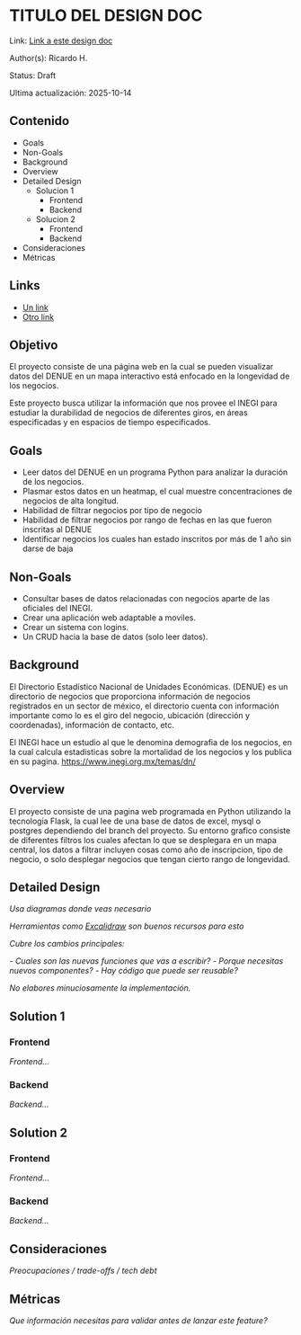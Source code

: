 # TITULO DEL DESIGN DOC
Link: [Link a este design doc](#)

Author(s): Ricardo H.

Status: Draft

Ultima actualización: 2025-10-14

## Contenido
- Goals
- Non-Goals
- Background
- Overview
- Detailed Design
  - Solucion 1
    - Frontend
    - Backend
  - Solucion 2
    - Frontend
    - Backend
- Consideraciones
- Métricas

## Links
- [Un link](#)
- [Otro link](#)

## Objetivo
El proyecto consiste de una página web en la cual se pueden visualizar datos del DENUE en un mapa interactivo está enfocado en la longevidad de los negocios.

Este proyecto busca utilizar la información que nos provee el INEGI para estudiar la durabilidad de negocios de diferentes giros, en áreas especificadas y en espacios de tiempo especificados.

## Goals
- Leer datos del DENUE en un programa Python para analizar la duración de los negocios.
- Plasmar estos datos en un heatmap, el cual muestre concentraciones de negocios de alta longitud.
- Habilidad de filtrar negocios por tipo de negocio
- Habilidad de filtrar negocios por rango de fechas en las que fueron inscritas al DENUE
- Identificar negocios los cuales han estado inscritos por más de 1 año sin darse de baja
  
## Non-Goals
- Consultar bases de datos relacionadas con negocios aparte de las oficiales del INEGI.
- Crear una aplicación web adaptable a moviles.
- Crear un sistema con logins.
- Un CRUD hacia la base de datos (solo leer datos).
  

## Background
El Directorio Estadístico Nacional de Unidades Económicas. (DENUE) es un directorio de negocios que proporciona información de negocios registrados en un sector de méxico, 
el directorio cuenta con información importante como lo es el giro del negocio, ubicación (dirección y coordenadas), información de contacto, etc.

El INEGI hace un estudio al que le denomina demografia de los negocios, en la cual calcula
estadisticas sobre la mortalidad de los negocios y los publica en su pagina.
https://www.inegi.org.mx/temas/dn/

## Overview
El proyecto consiste de una pagina web programada en Python utilizando la tecnologia Flask, la cual lee de una
base de datos de excel, mysql o postgres dependiendo del branch del proyecto.
Su entorno grafico consiste de diferentes filtros los cuales afectan lo que se desplegara en un mapa central,
los datos a filtrar incluyen cosas como año de inscripcion, tipo de negocio, o solo desplegar negocios que
tengan cierto rango de longevidad.

## Detailed Design
_Usa diagramas donde veas necesario_

_Herramientas como [Excalidraw](https://excalidraw.com) son buenos recursos para esto_

_Cubre los cambios principales:_

 _- Cuales son las nuevas funciones que vas a escribir?_
 _- Porque necesitas nuevos componentes?_
 _- Hay código que puede ser reusable?_

_No elabores minuciosamente la implementación._

## Solution 1
### Frontend
_Frontend…_
### Backend
_Backend…_

## Solution 2
### Frontend
_Frontend…_
### Backend
_Backend…_

## Consideraciones
_Preocupaciones / trade-offs / tech debt_

## Métricas
_Que información necesitas para validar antes de lanzar este feature?_
